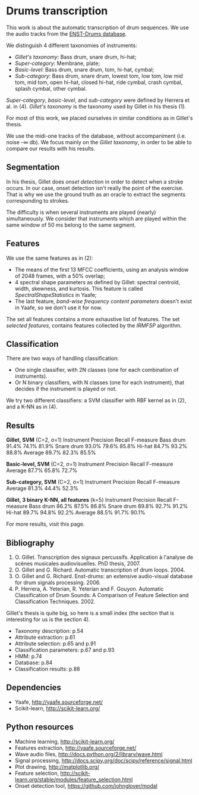 # Drums transcription

This work is about the automatic transcription of drum sequences. We use the audio tracks from the [ENST-Drums database](http://www.tsi.telecom-paristech.fr/aao/en/2010/02/19/enst-drums-an-extensive-audio-visual-database-for-drum-signals-processing/).

We distinguish 4 different taxonomies of instruments:

 - _Gillet's taxonomy_: Bass drum, snare drum, hi-hat;
 - _Super-category_: Membrane, plate;
 - _Basic-level_: Bass drum, snare drum, tom, hi-hat, cymbal;
 - _Sub-category_: Bass drum, snare drum, lowest tom, low tom, low mid tom, mid tom, open hi-hat, closed hi-hat, ride cymbal, crash cymbal, splash cymbal, other cymbal. 

_Super-category_, _basic-level_, and _sub-category_ were defined by Herrera et al. in (4). _Gillet's taxonomy_ is the taxonomy used by Gillet in his thesis (1).

For most of this work, we placed ourselves in similar conditions as in Gillet's thesis.

We use the midi-one tracks of the database, without accompaniment (i.e. noise -∞ db). We focus mainly on the _Gillet taxonomy_, in order to be able to compare our results with his results.

## Segmentation

In his thesis, Gillet does _onset detection_ in order to detect when a stroke occurs. In our case, onset detection isn't really the point of the exercise. That is why we use the ground truth as an oracle to extract the segments corresponding to strokes.

The difficulty is when several instruments are played (nearly) simultaneously. We consider that instruments which are played within the same window of 50 ms belong to the same segment.

## Features

We use the same features as in (2):

- The means of the first 13 MFCC coefficients, using an analysis window of 2048 frames, with a 50% overlap;
- 4 spectral shape parameters as defined by Gillet: spectral centroïd, width, skewness, and kurtosis. This feature is called _SpectralShapeStatistics_ in Yaafe;
- The last feature, _band-wise frequency content parameters_ doesn't exist in Yaafe, so we don't use it for now. 

The set all features contains a more exhaustive list of features. The set _selected features_, contains features collected by the _IRMFSP_ algorithm.

## Classification

There are two ways of handling classification:

- One single classifier, with 2N classes (one for each combination of instruments).
- Or N binary classifiers, with N classes (one for each instrument), that decides if the instrument is played or not. 

We try two different classifiers: a SVM classifier with RBF kernel as in (2), and a K-NN as in (4).

## Results

**Gillet, SVM** (C=2, σ=1)
Instrument 	Precision 	 Recall 	F-measure
Bass drum 	91.4% 	74.1% 	81.9%
Snare drum 	93.0% 	79.6% 	85.8%
Hi-hat 	84.7% 	93.2% 	88.8%
Average 	89.7% 	82.3% 	85.5%

**Basic-level, SVM** (C=2, σ=1)
Instrument 	Precision 	 Recall 	F-measure
Average 	87.7% 	65.8% 	72.7%

**Sub-category, SVM** (C=2, σ=1)
Instrument 	Precision 	 Recall 	F-measure
Average 	81.3% 	44.4% 	52.3%

**Gillet, 3 binary K-NN, all features** (k=5)
Instrument 	Precision 	 Recall 	F-measure
Bass drum 	86.2% 	87.5% 	86.8%
Snare drum 	89.8% 	92.7% 	91.2%
Hi-hat 	89.7% 	94.8% 	92.2%
Average 	88.5% 	91.7% 	90.1%

For more results, visit this page.

## Bibliography

1. O. Gillet. Transcription des signaux percussifs. Application à l'analyse de scènes musicales audiovisuelles. PhD thesis, 2007.
2. O. Gillet and G. Richard. Automatic transcription of drum loops. 2004.
3. O. Gillet and G. Richard. Enst-drums: an extensive audio-visual database for drum signals processing. 2006.
4. P. Herrera, A. Yeterian, R. Yeterian and F. Gouyon. Automatic Classification of Drum Sounds: A Comparison of Feature Selection and Classification Techniques. 2002. 

Gillet's thesis is quite big, so here is a small index (the section that is interesting for us is the section 4).

- Taxonomy description: p.54
- Attribute extraction: p.61
- Attribute selection: p.65 and p.91
- Classification parameters: p.67 and p.93
- HMM: p.74
- Database: p.84
- Classification results: p.88 

## Dependencies

  - Yaafe, http://yaafe.sourceforge.net/
  - Scikit-learn, http://scikit-learn.org/ 

## Python resources

  - Machine learning, http://scikit-learn.org/
  - Features extraction, http://yaafe.sourceforge.net/
  - Wave audio files, http://docs.python.org/2/library/wave.html
  - Signal processing, http://docs.scipy.org/doc/scipy/reference/signal.html
  - Plot drawing, http://matplotlib.org/
  - Feature selection, http://scikit-learn.org/stable/modules/feature_selection.html
  - Onset detection tool, https://github.com/johnglover/modal 
